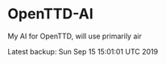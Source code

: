 # OpenTTD-AI
My AI for OpenTTD, will use primarily air

Latest backup: Sun Sep 15 15:01:01 UTC 2019
